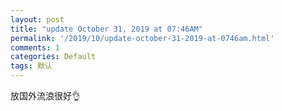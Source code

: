 ```yaml
---
layout: post
title: "update October 31, 2019 at 07:46AM"
permalink: '/2019/10/update-october-31-2019-at-0746am.html'
comments: 1
categories: Default
tags: 默认
---
```

放国外流浪很好👌